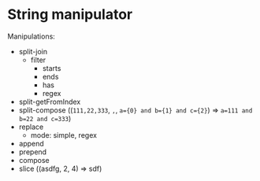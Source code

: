 # String manipulator

Manipulations:
-  split-join
   -  filter
      -  starts
      -  ends
      -  has
      -  regex
-  split-getFromIndex
-  split-compose ((`111,22,333`, `,`, `a={0} and b={1} and c={2}`) => `a=111 and b=22 and c=333`)
-  replace
      -  mode: simple, regex
-  append
-  prepend
-  compose
-  slice ((asdfg, 2, 4) => sdf)
